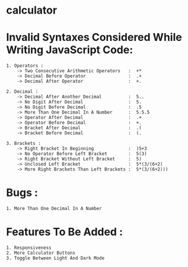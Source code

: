 # calculator

# Invalid Syntaxes Considered While Writing JavaScript Code:
    1. Operators :
        -> Two Consecutive Arithmetic Operators   :  +*
        -> Decimal Before Operator                :  .+
        -> Decimal After Operator                 :  +.
    
    2. Decimal :
        -> Decimal After Another Decimal          :  5..
        -> No Digit After Decimal                 :  5.
        -> No Digit Before Decimal                :  .5
        -> More Than One Decimal In A Number      :  5.5.5
        -> Operator After Decimal                 :  .+
        -> Operator Before Decimal                :  +.
        -> Bracket After Decimal                  :  .(
        -> Bracket Before Decimal                 :  (.
    
    3. Brackets :
        -> Right Bracket In Beginning             :  )5+3
        -> No Operator Before Left Bracket        :  5(3)
        -> Right Bracket Without Left Bracket     :  5)
        -> Unclosed Left Bracket                  :  5*(3/(6+2)
        -> More Right Brackets Than Left Brackets :  5*(3/(6+2)))
        
# Bugs :
    1. More Than One Decimal In A Number

# Features To Be Added :
    1. Responsiveness
    2. More Calculator Buttons
    3. Toggle Between Light And Dark Mode